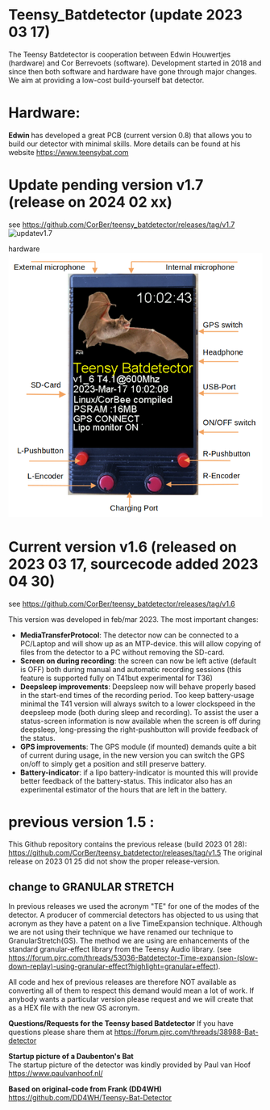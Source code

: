 # Teensy_Batdetector  (update 2023 03 17)
The Teensy Batdetector is cooperation between Edwin Houwertjes (hardware) and Cor Berrevoets (software). Development started in 2018 and since then both software and hardware have gone through major changes. We aim at providing a low-cost build-yourself bat detector.

# <b>Hardware:</b>
<b>Edwin </b> has developed a great PCB (current version 0.8) that allows you to build our detector with minimal skills. More details can be found at his website https://www.teensybat.com

# <b>Update pending version v1.7 (release on 2024 02 xx) </b>
see https://github.com/CorBer/teensy_batdetector/releases/tag/v1.7<br>
![updatev1.7](/../master/images/basic_functionsV1.7.png?raw=true)

hardware
![](images/overviewTeensybat.png?raw=true)


# <b>Current version v1.6 (released on 2023 03 17, sourcecode added 2023 04 30) </b>
see https://github.com/CorBer/teensy_batdetector/releases/tag/v1.6<br>

This version was developed in feb/mar 2023. 
The most important changes:
- <b> MediaTransferProtocol</b>: The detector now can be connected to a PC/Laptop and will show up as an MTP-device.
this will allow copying of files from the detector to a PC without removing the SD-card.
- <b>Screen on during recording</b>: the screen can now be left active (default is OFF) both during manual and automatic recording sessions (this feature is supported fully on T41but experimental for T36)
- <b>Deepsleep improvements</b>: Deepsleep now will behave properly based in the start-end times of the recording period. Too keep battery-usage minimal the T41 version will always switch to a lower clockspeed in the deepsleep mode (both during sleep and recording). To assist the user a status-screen information is now available when the screen is off during deepsleep, long-pressing the right-pushbutton will provide feedback of the status.
- <b>GPS improvements</b>: The GPS module (if mounted) demands quite a bit of current during usage, in the new version you can switch the GPS on/off to simply get a position and still preserve battery. 
- <b>Battery-indicator</b>: if a lipo battery-indicator is mounted this will provide better feedback of the battery-status.  This indicator also has an experimental estimator of the hours that are left in the battery.

# <b>previous version 1.5 :</b>
This Github repository contains the previous release (build 2023 01 28):<br>
https://github.com/CorBer/teensy_batdetector/releases/tag/v1.5
The original release on 2023 01 25 did not show the proper release-version.  


## <b>change to GRANULAR STRETCH</b>
In previous releases we used the acronym "TE" for one of the modes of the detector. A producer of commercial detectors has objected to us using that acronym as they have a patent on a live TimeExpansion technique. Although we are not using their technique we have renamed our technique to GranularStretch(GS). The method we are using are enhancements of the standard granular-effect library from the Teensy Audio library. (see https://forum.pjrc.com/threads/53036-Batdetector-Time-expansion-(slow-down-replay)-using-granular-effect?highlight=granular+effect).

All code and hex of previous releases are therefore NOT available as converting all of them to respect this demand would mean a lot of work. If anybody wants a particular version please request and we will create that as a HEX file with the new GS acronym.

<b>Questions/Requests for the Teensy based Batdetector</b>
If you have questions please share them at 
https://forum.pjrc.com/threads/38988-Bat-detector

<b>Startup picture of a Daubenton's Bat </b><br>
The startup picture of the detector was kindly provided by Paul van Hoof https://www.paulvanhoof.nl/

<b>Based on original-code from Frank (DD4WH)</b>
https://github.com/DD4WH/Teensy-Bat-Detector 
<br>

